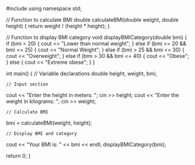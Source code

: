 #include <iostream>
using namespace std;

// Function to calculate BMI
double calculateBMI(double weight, double height) {
    return weight / (height * height);
}

// Function to display BMI category
void displayBMICategory(double bmi) {
    if (bmi < 20) {
        cout << "Lower than normal weight";
    } else if (bmi >= 20 && bmi <= 25) {
        cout << "Normal Weight";
    } else if (bmi > 25 && bmi <= 30) {
        cout << "Overweight";
    } else if (bmi > 30 && bmi <= 40) {
        cout << "Obese";
    } else {
        cout << "Extreme obese";
    }
}

int main() {
    // Variable declarations
    double height, weight, bmi;

    // Input section
   cout << "Enter the height in meters: ";
    cin >> height;
    cout << "Enter the weight in kilograms: ";
    cin >> weight;

    // Calculate BMI
   bmi = calculateBMI(weight, height);

    // Display BMI and category
  cout << "Your BMI is: " << bmi << endl;
    displayBMICategory(bmi);

  return 0;
}
